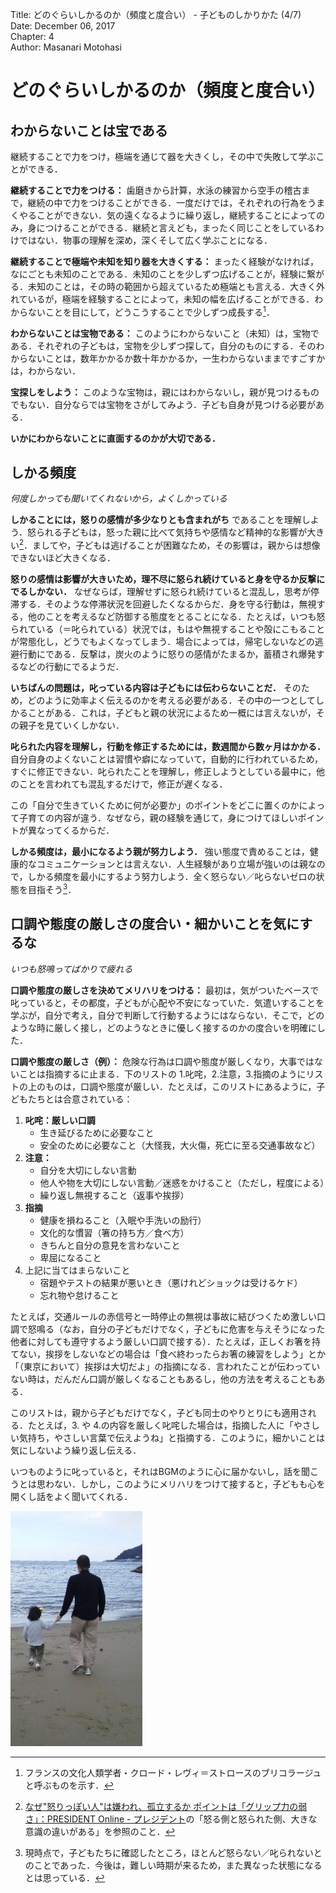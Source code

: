 Title: どのぐらいしかるのか（頻度と度合い） - 子どものしかりかた (4/7)  
Date: December 06, 2017  
Chapter: 4  
Author: Masanari Motohasi  

# どのぐらいしかるのか（頻度と度合い）
## わからないことは宝である
継続することで力をつけ，極端を通じて器を大きくし，その中で失敗して学ぶことができる．

**継続することで力をつける：**
歯磨きから計算，水泳の練習から空手の稽古まで，継続の中で力をつけることができる．一度だけでは，それぞれの行為をうまくやることができない．気の遠くなるように繰り返し，継続することによってのみ，身につけることができる．継続と言えども，まったく同じことをしているわけではない．物事の理解を深め，深くそして広く学ぶことになる．

**継続することで極端や未知を知り器を大きくする：**
まったく経験がなければ，なにごとも未知のことである．未知のことを少しずつ広げることが，経験に繋がる．未知のことは，その時の範囲から超えているため極端とも言える．大きく外れているが，極端を経験することによって，未知の幅を広げることができる．わからないことを目にして，どうこうすることで少しずつ成長する[^bricolage]．

[^bricolage]: フランスの文化人類学者・クロード・レヴィ＝ストロースのブリコラージュと呼ぶものを示す．

**わからないことは宝物である：**
このようにわからないこと（未知）は，宝物である．それぞれの子どもは，宝物を少しずつ探して，自分のものにする．そのわからないことは，数年かかるか数十年かかるか，一生わからないままですごすかは，わからない．

**宝探しをしよう：**
このような宝物は，親にはわからないし，親が見つけるものでもない．自分ならでは宝物をさがしてみよう．子ども自身が見つける必要がある．

**いかにわからないことに直面するのかが大切である．**

## しかる頻度
*何度しかっても聞いてくれないから，よくしかっている*

**しかることには，怒りの感情が多少なりとも含まれがち** であることを理解しよう．怒られる子どもは，怒った親に比べて気持ちや感情など精神的な影響が大きい[^anger]．ましてや，子どもは逃げることが困難なため，その影響は，親からは想像できないほど大きくなる．

[^anger]:[なぜ"怒りっぽい人"は嫌われ、孤立するか ポイントは「グリップ力の弱さ」：PRESIDENT Online - プレジデント](http://president.jp/articles/-/23212)の「怒る側と怒られた側、大きな意識の違いがある」を参照のこと．


**怒りの感情は影響が大きいため，理不尽に怒られ続けていると身を守るか反撃にでるしかない．**
なぜならば，理解せずに怒られ続けていると混乱し，思考が停滞する．そのような停滞状況を回避したくなるからだ．身を守る行動は，無視する，他のことを考えるなど防御する態度をとることになる．たとえば，いつも怒られている（＝叱られている）状況では，もはや無視することや殻にこもることが常態化し，どうでもよくなってしまう．場合によっては，帰宅しないなどの逃避行動にである．反撃は，炭火のように怒りの感情がたまるか，蓄積され爆発するなどの行動にでるようだ．

**いちばんの問題は，叱っている内容は子どもには伝わらないことだ．**
そのため，どのように効率よく伝えるのかを考える必要がある．その中の一つとしてしかることがある．これは，子どもと親の状況によるため一概には言えないが，その親子を見ていくしかない．

**叱られた内容を理解し，行動を修正するためには，数週間から数ヶ月はかかる．**
自分自身のよくないことは習慣や癖になっていて，自動的に行われているため，すぐに修正できない．叱られたことを理解し，修正しようとしている最中に，他のことを言われても混乱するだけで，修正が遅くなる．

この「自分で生きていくために何が必要か」のポイントをどこに置くのかによって子育ての内容が違う．なぜなら，親の経験を通じて，身につけてほしいポイントが異なってくるからだ．

**しかる頻度は，最小になるよう親が努力しよう．**
強い態度で責めることは，健康的なコミュニケーションとは言えない．人生経験があり立場が強いのは親なので，しかる頻度を最小にするよう努力しよう．全く怒らない／叱らないゼロの状態を目指そう[^frequency]．

[^frequency]: 現時点で，子どもたちに確認したところ，ほとんど怒らない／叱られないとのことであった．今後は，難しい時期が来るため，また異なった状態になるとは思っている．



## 口調や態度の厳しさの度合い・細かいことを気にするな
*いつも怒鳴ってばかりで疲れる*

**口調や態度の厳しさを決めてメリハリをつける：**
最初は，気がついたベースで叱っていると，その都度，子どもが心配や不安になっていた．気遣いすることを学ぶが，自分で考え，自分で判断して行動するようにはならない．そこで，どのような時に厳しく接し，どのようなときに優しく接するのかの度合いを明確にした．

**口調や態度の厳しさ（例）：**
危険な行為は口調や態度が厳しくなり，大事ではないことは指摘するに止まる．下のリストの 1.叱咤，2.注意，3.指摘のようにリストの上のものは，口調や態度が厳しい．たとえば，このリストにあるように，子どもたちとは合意されている：

1. **叱咤：厳しい口調**
	- 生き延びるために必要なこと
	- 安全のために必要なこと（大怪我，大火傷，死亡に至る交通事故など）
2. **注意：**
	- 自分を大切にしない言動
	- 他人や物を大切にしない言動／迷惑をかけること（ただし，程度による）
	- 繰り返し無視すること（返事や挨拶）
3. **指摘**
	- 健康を損ねること（入眠や手洗いの励行）
	- 文化的な慣習（箸の持ち方／食べ方）
	- きちんと自分の意見を言わないこと
	- 卑屈になること
4. 上記に当てはまらないこと
	- 宿題やテストの結果が悪いとき（悪けれどショックは受けるケド）
	- 忘れ物や怠けること

たとえば，交通ルールの赤信号と一時停止の無視は事故に結びつくため激しい口調で怒鳴る（なお，自分の子どもだけでなく，子どもに危害を与えそうになった他者に対しても遵守するよう厳しい口調で接する）．たとえば，正しくお箸を持てない，挨拶をしないなどの場合は「食べ終わったらお箸の練習をしよう」とか「（東京において）挨拶は大切だよ」の指摘になる．言われたことが伝わっていない時は，だんだん口調が厳しくなることもあるし，他の方法を考えることもある．

このリストは，親から子どもだけでなく，子ども同士のやりとりにも適用される．たとえば，3. や 4.の内容を厳しく叱咤した場合は，指摘した人に「やさしい気持ち，やさしい言葉で伝えようね」と指摘する．このように，細かいことは気にしないよう繰り返し伝える．

いつものように叱っていると，それはBGMのように心に届かないし，話を聞こうとは思わない．しかし，このようにメリハリをつけて接すると，子どもも心を開くし話をよく聞いてくれる．


![20110326145438.jpg](20110326145438.jpg)
<!-- [f:id:masanari:20110326145438j:plain] -->
